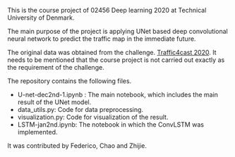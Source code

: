 This is the course project of 02456 Deep learning 2020 at Technical University of Denmark.

The main purpose of the project is applying UNet based deep convolutional neural network to predict the traffic map in the immediate future.

The original data was obtained from the challenge. [Traffic4cast 2020](https://www.iarai.ac.at/traffic4cast/). It needs to be mentioned that the course project is not carried out exactly as the requirement of the challenge.

The repository contains the following files.

 * U-net-dec2nd-1.ipynb : The main notebook, which includes the main result of the UNet model.
 * data_utils.py: Code for data preprocessing.
 * visualization.py: Code for visualization of the result.
 * LSTM-jan2nd.ipynb: The notebook in which the ConvLSTM was implemented.
 

It was contributed by Federico, Chao and Zhijie.

